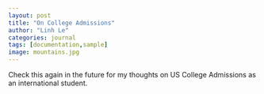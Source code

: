 ```yaml
---
layout: post
title: "On College Admissions"
author: "Linh Le"
categories: journal
tags: [documentation,sample]
image: mountains.jpg
---
```


Check this again in the future for my thoughts on US College Admissions as an international student.